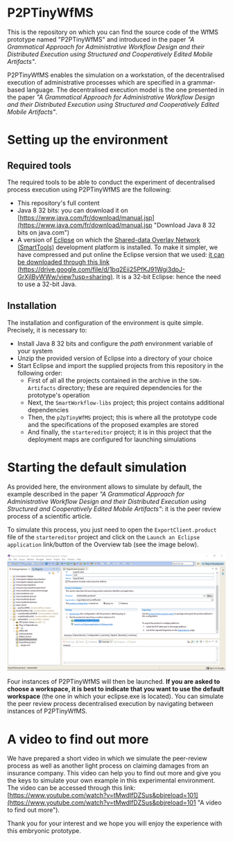 # P2PTinyWfMS #
This is the repository on which you can find the source code of the WfMS prototype named "P2PTinyWfMS" and introduced in the paper *"A Grammatical Approach for Administrative Workflow Design and their Distributed Execution using Structured and Cooperatively Edited Mobile Artifacts"*.

P2PTinyWfMS enables the simulation on a workstation, of the decentralised execution of administrative processes which are specified in a grammar-based language. The decentralised execution model is the one presented in the paper *"A Grammatical Approach for Administrative Workflow Design and their Distributed Execution using Structured and Cooperatively Edited Mobile Artifacts"*.

# Setting up the environment #

## Required tools ##
The required tools to be able to conduct the experiment of decentralised process execution using P2PTinyWfMS are the following:

- This repository's full content
- Java 8 32 bits: you can download it on [https://www.java.com/fr/download/manual.jsp](https://www.java.com/fr/download/manual.jsp "Download Java 8 32 bits on java.com")
- A version of [Eclipse](https://www.eclipse.org/ "Eclipse Foundation Website") on which the [Shared-data Overlay Network (SmartTools)](http://www-sop.inria.fr/members/Didier.Parigot/pmwiki/SON/index.php/Main/HomePage "Learn more on SON") development platform is installed. To make it simpler, we have compressed and put online the Eclipse version that we used: [it can be downloaded through this link (https://drive.google.com/file/d/1bq2Eii25PfKJ91Wgi3dpJ-GrXjIByWWw/view?usp=sharing)](https://drive.google.com/file/d/1bq2Eii25PfKJ91Wgi3dpJ-GrXjIByWWw/view?usp=sharing "Download the eclipse with SON"). It is a 32-bit Eclipse: hence the need to use a 32-bit Java.

## Installation ##
The installation and configuration of the environment is quite simple. Precisely, it is necessary to:

- Install Java 8 32 bits and configure the *path* environment variable of your system
- Unzip the provided version of Eclipse into a directory of your choice
- Start Eclipse and import the supplied projects from this repository in the following order:
	-	First of all all the projects contained in the archive in the `SON-Artifacts` directory; these are required dependencies for the prototype's operation
	-	Next, the `SmartWorkflow-libs` project; this project contains additional dependencies
	-	Then, the `p2pTinyWfMS` project; this is where all the prototype code and the specifications of the proposed examples are stored
	-	And finally, the `startereditor` project; it is in this project that the deployment maps are configured for launching simulations

# Starting the default simulation #
As provided here, the environment allows to simulate by default, the example described in the paper *"A Grammatical Approach for Administrative Workflow Design and their Distributed Execution using Structured and Cooperatively Edited Mobile Artifacts"*: it is the peer review process of a scientific article.

To simulate this process, you just need to open the `ExportClient.product` file of the `startereditor` project and click on the `Launch an Eclipse application` link/button of the Overview tab (see the image below).

![Launching the default example](launching.png)

Four instances of P2PTinyWfMS will then be launched. **If you are asked to choose a workspace, it is best to indicate that you want to use the default workspace** (the one in which your eclipse.exe is located). You can simulate the peer review process decentralised execution by navigating between instances of P2PTinyWfMS.

# A video to find out more #
We have prepared a short video in which we simulate the peer-review process as well as another light process on claiming damages from an insurance company. This video can help you to find out more and give you the keys to simulate your own example in this experimental environment. The video can be accessed through this link: [https://www.youtube.com/watch?v=tMwdlfDZSus&pbjreload=101](https://www.youtube.com/watch?v=tMwdlfDZSus&pbjreload=101 "A video to find out more").

Thank you for your interest and we hope you will enjoy the experience with this embryonic prototype.






